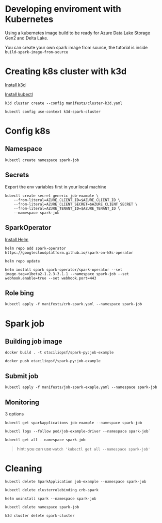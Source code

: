 # Developing enviroment with Kubernetes

Using a kubernetes image build to be ready for Azure Data Lake Storage Gen2 and Delta Lake.

You can create your own spark image from source, the tutorial is inside `build-spark-image-from-source`

# Creating k8s cluster with k3d

[Install k3d](https://k3d.io/v5.0.1/#installation)

[Install kubectl](https://kubernetes.io/docs/tasks/tools/install-kubectl-linux/)

```
k3d cluster create --config manifests/cluster-k3d.yaml

kubectl config use-context k3d-spark-cluster
```

# Config k8s

## Namespace

```
kubectl create namespace spark-job
```

## Secrets

Export the env variables first in your local machine

```
kubectl create secret generic job-example \
    --from-literal=AZURE_CLIENT_ID=$AZURE_CLIENT_ID \
    --from-literal=AZURE_CLIENT_SECRET=$AZURE_CLIENT_SECRET \
    --from-literal=AZURE_TENANT_ID=$AZURE_TENANT_ID \
    --namespace spark-job
```

## SparkOperator

[Install Helm](https://helm.sh/docs/intro/install/)

```
helm repo add spark-operator https://googlecloudplatform.github.io/spark-on-k8s-operator

helm repo update

helm install spark spark-operator/spark-operator --set image.tag=v1beta2-1.2.3-3.1.1 --namespace spark-job --set webhook.enable=true --set webhook.port=443
```

## Role bing

```
kubectl apply -f manifests/crb-spark.yaml --namespace spark-job
```

# Spark job

## Building job image

```
docker build . -t otaciliopsf/spark-py:job-example

docker push otaciliopsf/spark-py:job-example
```

## Submit job

```
kubectl apply -f manifests/job-spark-exaple.yaml --namespace spark-job
```

## Monitoring

3 options

```
kubectl get sparkapplications job-example --namespace spark-job
```
```
kubectl logs --follow pod/job-example-driver --namespace spark-job`
```
```
kubectl get all --namespace spark-job
```

> hint: you can use `watch 'kubectl get all --namespace spark-job'`

# Cleaning

```
kubectl delete SparkApplication job-example --namespace spark-job

kubectl delete clusterrolebinding crb-spark

helm uninstall spark --namespace spark-job

kubectl delete namespace spark-job

k3d cluster delete spark-cluster
```